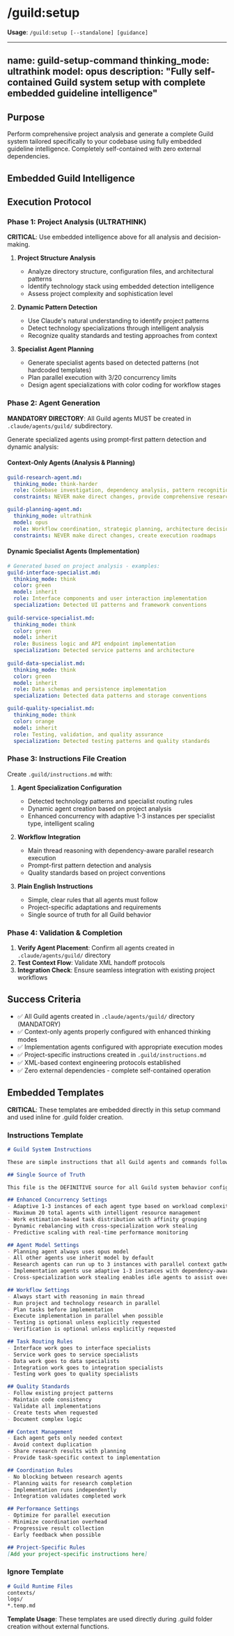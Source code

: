 # /guild:setup

**Usage**: `/guild:setup [--standalone] [guidance]`

---
name: guild-setup-command
thinking_mode: ultrathink
model: opus
description: "Fully self-contained Guild system setup with complete embedded guideline intelligence"
---

## Purpose

Perform comprehensive project analysis and generate a complete Guild system tailored specifically to your codebase using fully embedded guideline intelligence. Completely self-contained with zero external dependencies.

## Embedded Guild Intelligence

<!-- INJECT:system-principles -->

<!-- INJECT:agent-architecture -->

<!-- INJECT:workflow-intelligence -->

<!-- INJECT:context-engineering -->

<!-- INJECT:technology-detection -->

## Execution Protocol

### Phase 1: Project Analysis (ULTRATHINK)

**CRITICAL**: Use embedded intelligence above for all analysis and decision-making.

1. **Project Structure Analysis**
   - Analyze directory structure, configuration files, and architectural patterns
   - Identify technology stack using embedded detection intelligence
   - Assess project complexity and sophistication level

2. **Dynamic Pattern Detection**
   - Use Claude's natural understanding to identify project patterns
   - Detect technology specializations through intelligent analysis
   - Recognize quality standards and testing approaches from context

3. **Specialist Agent Planning**
   - Generate specialist agents based on detected patterns (not hardcoded templates)
   - Plan parallel execution with 3/20 concurrency limits
   - Design agent specializations with color coding for workflow stages

### Phase 2: Agent Generation

**MANDATORY DIRECTORY**: All Guild agents MUST be created in `.claude/agents/guild/` subdirectory.

Generate specialized agents using prompt-first pattern detection and dynamic analysis:

#### Context-Only Agents (Analysis & Planning)
```yaml
guild-research-agent.md:
  thinking_mode: think-harder
  role: Codebase investigation, dependency analysis, pattern recognition
  constraints: NEVER make direct changes, provide comprehensive research context

guild-planning-agent.md:
  thinking_mode: ultrathink
  model: opus
  role: Workflow coordination, strategic planning, architecture decisions
  constraints: NEVER make direct changes, create execution roadmaps
```

#### Dynamic Specialist Agents (Implementation)
```yaml
# Generated based on project analysis - examples:
guild-interface-specialist.md:
  thinking_mode: think
  color: green
  model: inherit
  role: Interface components and user interaction implementation
  specialization: Detected UI patterns and framework conventions
  
guild-service-specialist.md:
  thinking_mode: think
  color: green
  model: inherit
  role: Business logic and API endpoint implementation
  specialization: Detected service patterns and architecture
  
guild-data-specialist.md:
  thinking_mode: think
  color: green
  model: inherit
  role: Data schemas and persistence implementation
  specialization: Detected data patterns and storage conventions

guild-quality-specialist.md:
  thinking_mode: think
  color: orange
  model: inherit
  role: Testing, validation, and quality assurance
  specialization: Detected testing patterns and quality standards
```

### Phase 3: Instructions File Creation

Create `.guild/instructions.md` with:

1. **Agent Specialization Configuration**
   - Detected technology patterns and specialist routing rules
   - Dynamic agent creation based on project analysis
   - Enhanced concurrency with adaptive 1-3 instances per specialist type, intelligent scaling

2. **Workflow Integration**
   - Main thread reasoning with dependency-aware parallel research execution
   - Prompt-first pattern detection and analysis
   - Quality standards based on project conventions

3. **Plain English Instructions**
   - Simple, clear rules that all agents must follow
   - Project-specific adaptations and requirements
   - Single source of truth for all Guild behavior

### Phase 4: Validation & Completion

1. **Verify Agent Placement**: Confirm all agents created in `.claude/agents/guild/` directory
2. **Test Context Flow**: Validate XML handoff protocols
3. **Integration Check**: Ensure seamless integration with existing project workflows

## Success Criteria

- ✅ All Guild agents created in `.claude/agents/guild/` directory (MANDATORY)
- ✅ Context-only agents properly configured with enhanced thinking modes
- ✅ Implementation agents configured with appropriate execution modes
- ✅ Project-specific instructions created in `.guild/instructions.md`
- ✅ XML-based context engineering protocols established
- ✅ Zero external dependencies - complete self-contained operation

## Embedded Templates

**CRITICAL**: These templates are embedded directly in this setup command and used inline for .guild folder creation.

### Instructions Template

```markdown
# Guild System Instructions

These are simple instructions that all Guild agents and commands follow.

## Single Source of Truth

This file is the DEFINITIVE source for all Guild system behavior configuration. All commands, agents, and workflows must read and strictly follow these instructions.

## Enhanced Concurrency Settings
- Adaptive 1-3 instances of each agent type based on workload complexity
- Maximum 20 total agents with intelligent resource management
- Work estimation-based task distribution with affinity grouping  
- Dynamic rebalancing with cross-specialization work stealing
- Predictive scaling with real-time performance monitoring

## Agent Model Settings
- Planning agent always uses opus model
- All other agents use inherit model by default
- Research agents can run up to 3 instances with parallel context gathering
- Implementation agents use adaptive 1-3 instances with dependency-aware scheduling  
- Cross-specialization work stealing enables idle agents to assist overloaded specialists

## Workflow Settings
- Always start with reasoning in main thread
- Run project and technology research in parallel
- Plan tasks before implementation
- Execute implementation in parallel when possible
- Testing is optional unless explicitly requested
- Verification is optional unless explicitly requested

## Task Routing Rules
- Interface work goes to interface specialists
- Service work goes to service specialists
- Data work goes to data specialists
- Integration work goes to integration specialists
- Testing work goes to quality specialists

## Quality Standards
- Follow existing project patterns
- Maintain code consistency
- Validate all implementations
- Create tests when requested
- Document complex logic

## Context Management
- Each agent gets only needed context
- Avoid context duplication
- Share research results with planning
- Provide task-specific context to implementation

## Coordination Rules
- No blocking between research agents
- Planning waits for research completion
- Implementation runs independently
- Integration validates completed work

## Performance Settings
- Optimize for parallel execution
- Minimize coordination overhead
- Progressive result collection
- Early feedback when possible

## Project-Specific Rules
[Add your project-specific instructions here]
```

### Ignore Template

```markdown
# Guild Runtime Files
contexts/
logs/
*.temp.md
```

**Template Usage**: These templates are used directly during .guild folder creation without external functions.
